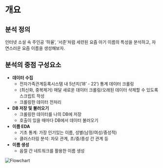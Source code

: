 # 개요

## 분석 정의

인터넷 소설 속 주인공 ‘하율’, ‘서준’처럼 세련된 요즘 아기 이름의 특성을 분석하고, 자연스러운 요즘 이름을 생성해보자.

## 분석의 중점 구성요소

- **데이터 수집**
    - 전자가족관계등록시스템 내 5년치(18’ - 22’) 통계 데이터 크롤링
    - (최신화, 중복제거) 매달 새로운 데이터 크롤링/오래된 데이터 삭제할 수 있도록 스크립트 작성
    - 크롤링한 데이터 전처리
- **DB 저장 및 불러오기**
    - 크롤링한 데이터를 나의 DB에 저장
    - 호출이 있을 때마다 DB에서 데이터 불러오기
- **이름 EDA**
    - 기초 통계: 가장 인기있는 이름, 성별(남정/여성/중성적)
    - 클러스터링 분석: 자모 관계, 초/중/종성 간 관계 등
- **이름 생성**
    - 음절 간 네트워크를 활용한 이름 생성

![Flowchart](https://user-images.githubusercontent.com/18377883/204339395-ea398124-1195-4b1f-80b2-c3833f6445f5.jpg)

